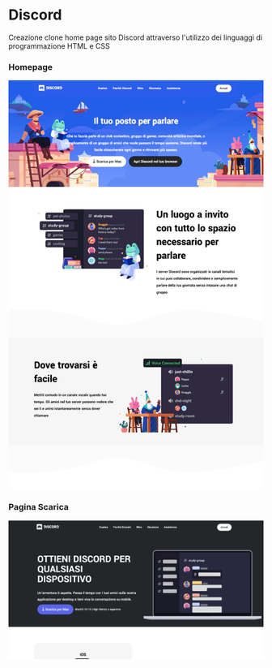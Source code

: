 # Discord

Creazione clone home page sito Discord attraverso l'utilizzo dei linguaggi di programmazione HTML e CSS

### Homepage
![home](/img/chrome-capture.png)

### Pagina Scarica
![nome_immagine](/img/Screenshot%202024-02-01%20alle%2016.26.48.png)